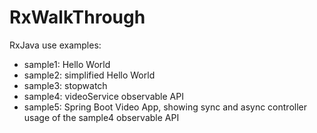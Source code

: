 # RxWalkThrough

RxJava use examples:

* sample1: Hello World
* sample2: simplified Hello World
* sample3: stopwatch
* sample4: videoService observable API
* sample5: Spring Boot Video App, showing sync and async controller usage of the sample4 observable API
